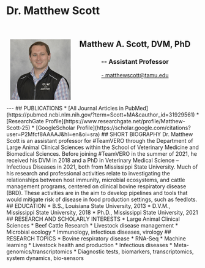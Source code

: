 # Dr. Matthew Scott

<div style="display: grid; grid-template-columns: 1fr 2fr; grid-template-rows: auto auto; gap: 10px; padding: 10px;">
  <div style="grid-column: 1; grid-row: 1 / span 2; text-align: center;">
    <h2>  </h2>
       <img src="../../assets/Scott.web.jpg" alt="Scott" loading="lazy" width="250" style="margin-right: 20px;"/>
 </div>
  <div style="grid-column: 2; grid-row: 1; text-align: center;">
    <h2><b>Matthew A. Scott, DVM, PhD</b></h2>
    <h3>-- Assistant Professor</h3>
    <p><a href="mailto:matthewscott@tamu.edu">- matthewscott@tamu.edu</a></p>
  </div>
</div>
---
## PUBLICATIONS
* [All Journal Articles in PubMed](https://pubmed.ncbi.nlm.nih.gov/?term=Scott+MA&cauthor_id=31929561)
* [ResearchGate Profile](https://www.researchgate.net/profile/Matthew-Scott-25)
* [GoogleScholar Profile](https://scholar.google.com/citations?user=P2Mfcf8AAAAJ&hl=en&oi=sra)
## SHORT BIOGRAPHY
Dr. Matthew Scott is an assistant professor for #TeamVERO through the Department of Large Animal Clinical Sciences within the School of Veterinary Medicine and Biomedical Sciences. Before joining #TeamVERO in the summer of 2021, he received his DVM in 2018 and a PhD in Veterinary Medical Science – Infectious Diseases in 2021, both from Mississippi State University. Much of his research and professional activities relate to investigating the relationships between host immunity, microbial ecosystems, and cattle management programs, centered on clinical bovine respiratory disease (BRD). These activities are in the aim to develop pipelines and tools that would mitigate risk of disease in food production settings, such as feedlots.
## EDUCATION
* B.S., Louisiana State University, 2013
* D.V.M., Mississippi State University, 2018
* Ph.D., Mississippi State University, 2021  
## RESEARCH AND SCHOLARLY INTERESTS
* Large Animal Clinical Sciences
* Beef Cattle Research
* Livestock disease management 
* Microbial ecology
* Immunology, infectious diseases, virology
## RESEARCH TOPICS
* Bovine respiratory disease
* RNA-Seq
* Machine learning 
* Livestock health and production
* Infectious diseases
* Meta-genomics/transcriptomics
* Diagnostic tests, biomarkers, transcriptomics, system dynamics, bio-sensors



